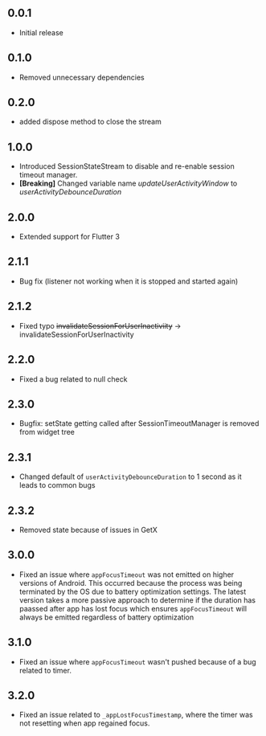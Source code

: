 
## 0.0.1 

* Initial release

## 0.1.0

* Removed unnecessary dependencies

## 0.2.0

* added dispose method to close the stream

## 1.0.0

* Introduced SessionStateStream to disable and re-enable session timeout manager.
* **\[Breaking]** Changed variable name _updateUserActivityWindow_  to _userActivityDebounceDuration_

## 2.0.0

* Extended support for Flutter 3

## 2.1.1

* Bug fix (listener not working when it is stopped and started again)

## 2.1.2

* Fixed typo ~~invalidateSessionForUserInactiviity~~ -> invalidateSessionForUserInactivity

## 2.2.0

* Fixed a bug related to null check

## 2.3.0

* Bugfix: setState getting called after SessionTimeoutManager is removed from widget tree

## 2.3.1

* Changed default of `userActivityDebounceDuration` to 1 second as it leads to common bugs

## 2.3.2

* Removed state because of issues in GetX

## 3.0.0

* Fixed an issue where `appFocusTimeout` was not emitted on higher versions of Android. This occurred because the process was being terminated by the OS due to battery optimization settings. The latest version takes a more passive approach to determine if the duration has paassed after app has lost focus which ensures `appFocusTimeout` will always be emitted regardless of battery optimization

## 3.1.0

* Fixed an issue where `appFocusTimeout` wasn't pushed because of a bug related to timer.

## 3.2.0

* Fixed an issue related to `_appLostFocusTimestamp`, where the timer was not resetting when app regained focus.